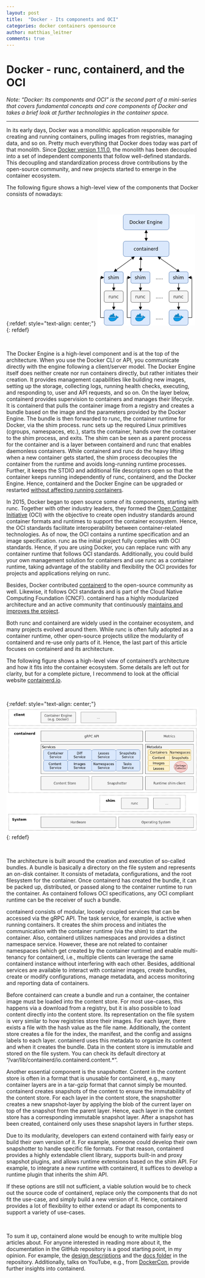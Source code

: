 ```yaml
---
layout: post
title:  "Docker - Its components and OCI"
categories: docker containers opensource
author: matthias_leitner
comments: true
---
```


# Docker - runc, containerd, and the OCI

_Note: “Docker: Its components and OCI” is the second part of a mini-series that covers fundamental concepts and core components of Docker and takes a brief look at further technologies in the container space._

******

In its early days, Docker was a monolithic application responsible for creating and running containers, pulling images from registries, managing data, and so on. Pretty much everything that Docker does today was part of that monolith. Since [Docker version 1.11.0](https://www.docker.com/blog/docker-engine-1-11-runc/), the monolith has been decoupled into a set of independent components that follow well-defined standards. This decoupling and standardization process drove contributions by the open-source community, and new projects started to emerge in the container ecosystem.

The following figure shows a high-level view of the components that Docker consists of nowadays:

&nbsp;

{:refdef: style="text-align: center;"}
![docker components](/img/posts/docker-components-and-oci/docker_components.png)
{: refdef}

&nbsp;

The Docker Engine is a high-level component and is at the top of the architecture. When you use the Docker CLI or API, you communicate directly with the engine following a client/server model. The Docker Engine itself does neither create nor run containers directly, but rather initiates their creation. It provides management capabilities like building new images, setting up the storage, collecting logs, running health checks, executing, and responding to, user and API requests, and so on. On the layer below, containerd provides supervision to containers and manages their lifecycle. It is containerd that pulls the container image from a registry and creates a bundle based on the image and the parameters provided by the Docker Engine. The bundle is then forwarded to runc, the container runtime for Docker, via the shim process. runc sets up the required Linux primitives (cgroups, namespaces, etc.), starts the container, hands over the container to the shim process, and exits. The shim can be seen as a parent process for the container and is a layer between containerd and runc that enables daemonless containers. While containerd and runc do the heavy lifting when a new container gets started, the shim process decouples the container from the runtime and avoids long-running runtime processes. Further, it keeps the STDIO and additional file descriptors open so that the container keeps running independently of runc, containerd, and the Docker Engine. Hence, containerd and the Docker Engine can be upgraded or restarted [without affecting running containers](https://github.com/containerd/containerd/blob/master/design/lifecycle.md).

In 2015, Docker began to open source some of its components, starting with runc. Together with other industry leaders, they formed the [Open Container Initiative](https://opencontainers.org/) (OCI) with the objective to create open industry standards around container formats and runtimes to support the container ecosystem. Hence, the OCI standards facilitate interoperability between container-related technologies. As of now, the OCI contains a runtime specification and an image specification. runc as the initial project fully complies with OCI standards. Hence, if you are using Docker, you can replace runc with any container runtime that follows OCI standards. Additionally, you could build your own management solution for containers and use runc as a container runtime, taking advantage of the stability and flexibility the OCI provides for projects and applications relying on runc.

Besides, Docker contributed [containerd](https://containerd.io/) to the open-source community as well. Likewise, it follows OCI standards and is part of the Cloud Native Computing Foundation (CNCF). containerd has a highly modularized architecture and an active community that continuously [maintains and improves the project](https://www.cncf.io/announcements/2019/02/28/cncf-announces-containerd-graduation/).

Both runc and containerd are widely used in the container ecosystem, and many projects evolved around them. While runc is often fully adopted as a container runtime, other open-source projects utilize the modularity of containerd and re-use only parts of it. Hence, the last part of this article focuses on containerd and its architecture.

The following figure shows a high-level view of containerd’s architecture and how it fits into the container ecosystem. Some details are left out for clarity, but for a complete picture, I recommend to look at the official website [containerd.io](https://containerd.io/).

&nbsp;

{:refdef: style="text-align: center;"}
![containerd architecture](/img/posts/docker-components-and-oci/containerd_architecture.png)
{: refdef}

&nbsp;

The architecture is built around the creation and execution of so-called bundles. A bundle is basically a directory on the file system and represents an on-disk container. It consists of metadata, configurations, and the root filesystem for the container. Once containerd has created the bundle, it can be packed up, distributed, or passed along to the container runtime to run the container. As containerd follows OCI specifications, any OCI compliant runtime can be the receiver of such a bundle.

containerd consists of modular, loosely coupled services that can be accessed via the gRPC API. The task service, for example, is active when running containers. It creates the shim process and initiates the communication with the container runtime (via the shim) to start the container. Also, containerd utilizes namespaces and provides a distinct namespace service. However, these are not related to container namespaces (which get created by the container runtime) and enable multi-tenancy for containerd, i.e., multiple clients can leverage the same containerd instance without interfering with each other. Besides, additional services are available to interact with container images, create bundles, create or modify configurations, manage metadata, and access monitoring and reporting data of containers.

Before containerd can create a bundle and run a container, the container image must be loaded into the content store. For most use-cases, this happens via a download from a registry, but it is also possible to load content directly into the content store. Its representation on the file system is very similar to how registries store their images. For each layer, there exists a file with the hash value as the file name. Additionally, the content store creates a file for the index, the manifest, and the config and assigns labels to each layer. containerd uses this metadata to organize its content and when it creates the bundle. Data in the content store is immutable and stored on the file system. You can check its default directory at “/var/lib/containerd/io.containerd.content.*”.

Another essential component is the snapshotter. Content in the content store is often in a format that is unusable for containerd, e.g., many container layers are in a tar-gzip format that cannot simply be mounted. containerd creates snapshots of the content to ensure the immutability of the content store. For each layer in the content store, the snapshotter creates a new snapshot-layer by applying the blob of the current layer on top of the snapshot from the parent layer. Hence, each layer in the content store has a corresponding immutable snapshot layer. After a snapshot has been created, containerd only uses these snapshot layers in further steps.

Due to its modularity, developers can extend containerd with fairly easy or build their own version of it. For example, someone could develop their own snapshotter to handle specific file formats. For that reason, containerd provides a highly extendable client library, supports built-in and proxy snapshot plugins, and allows runtime extensions based on the shim API. For example, to integrate a new runtime with containerd, it suffices to develop a runtime plugin that inherits the shim API.

If these options are still not sufficient, a viable solution would be to check out the source code of containerd, replace only the components that do not fit the use-case, and simply build a new version of it. Hence, containerd provides a lot of flexibility to either extend or adapt its components to support a variety of use-cases.

&nbsp;

To sum it up, containerd alone would be enough to write multiple blog articles about. For anyone interested in reading more about it, the documentation in the GitHub repository is a good starting point, in my opinion. For example, the [design descriptions](https://github.com/containerd/containerd/tree/master/design) and the [docs folder](https://github.com/containerd/containerd/tree/master/docs) in the repository. Additionally, talks on YouTube, e.g., from [DockerCon](https://www.youtube.com/watch?v=fIRaPGxhsH0), provide further insights into containerd.

